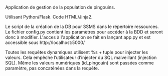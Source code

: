 Application de gestion de la population de pingouins.

Utilisant Python/Flask.
Code HTML/Jinja2.

Le script de la création de la DB pour SSMS dans le répertoire ressources.
Le fichier config.py contient les paramètres pour accéder à la BDD et seront donc à modifier.
L'acces à l'application se fait en lançant app.py et est accessible sous http://localhost:5000/

Toutes les requêtes dynamiques utilisent %s + tuple pour injecter les valeurs.
Cela empêche l’utilisateur d’injecter du SQL malveillant (injection SQL).
Même les valeurs numériques (id_pingouin) sont passées comme paramètre, pas concaténées dans la requête.



